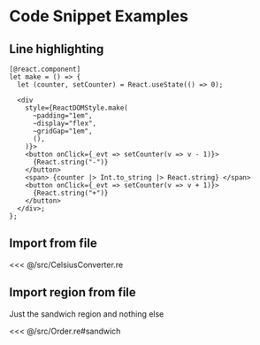 # Code Snippet Examples

## Line highlighting

```reason{3,6-11}
[@react.component]
let make = () => {
  let (counter, setCounter) = React.useState(() => 0);

  <div
    style={ReactDOMStyle.make(
      ~padding="1em",
      ~display="flex",
      ~gridGap="1em",
      (),
    )}>
    <button onClick={_evt => setCounter(v => v - 1)}>
      {React.string("-")}
    </button>
    <span> {counter |> Int.to_string |> React.string} </span>
    <button onClick={_evt => setCounter(v => v + 1)}>
      {React.string("+")}
    </button>
  </div>;
};
```

## Import from file

<<< @/src/CelsiusConverter.re

## Import region from file

Just the sandwich region and nothing else

<<< @/src/Order.re#sandwich
